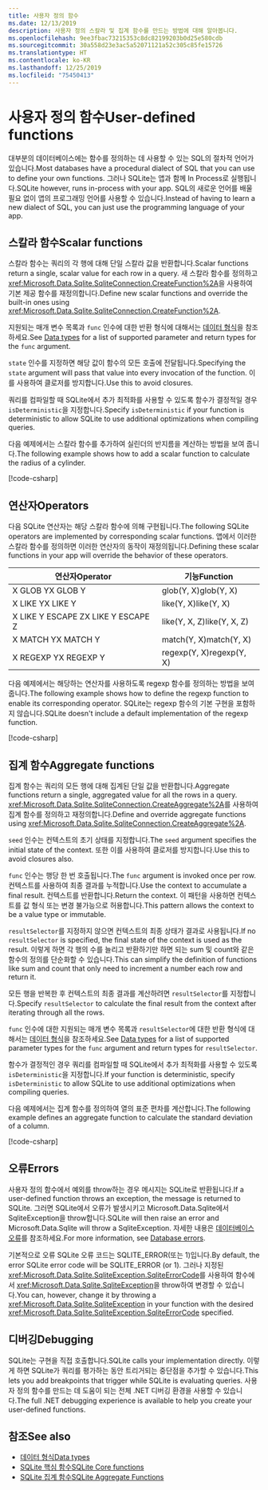 ```yaml
---
title: 사용자 정의 함수
ms.date: 12/13/2019
description: 사용자 정의 스칼라 및 집계 함수를 만드는 방법에 대해 알아봅니다.
ms.openlocfilehash: 9ee3fbac73215353c8dc82199203b0d25e580cdb
ms.sourcegitcommit: 30a558d23e3ac5a52071121a52c305c85fe15726
ms.translationtype: HT
ms.contentlocale: ko-KR
ms.lasthandoff: 12/25/2019
ms.locfileid: "75450413"
---
```

# <a name="user-defined-functions"></a><span data-ttu-id="033d5-103">사용자 정의 함수</span><span class="sxs-lookup"><span data-stu-id="033d5-103">User-defined functions</span></span>

<span data-ttu-id="033d5-104">대부분의 데이터베이스에는 함수를 정의하는 데 사용할 수 있는 SQL의 절차적 언어가 있습니다.</span><span class="sxs-lookup"><span data-stu-id="033d5-104">Most databases have a procedural dialect of SQL that you can use to define your own functions.</span></span> <span data-ttu-id="033d5-105">그러나 SQLite는 앱과 함께 In Process로 실행됩니다.</span><span class="sxs-lookup"><span data-stu-id="033d5-105">SQLite however, runs in-process with your app.</span></span> <span data-ttu-id="033d5-106">SQL의 새로운 언어를 배울 필요 없이 앱의 프로그래밍 언어를 사용할 수 있습니다.</span><span class="sxs-lookup"><span data-stu-id="033d5-106">Instead of having to learn a new dialect of SQL, you can just use the programming language of your app.</span></span>

## <a name="scalar-functions"></a><span data-ttu-id="033d5-107">스칼라 함수</span><span class="sxs-lookup"><span data-stu-id="033d5-107">Scalar functions</span></span>

<span data-ttu-id="033d5-108">스칼라 함수는 쿼리의 각 행에 대해 단일 스칼라 값을 반환합니다.</span><span class="sxs-lookup"><span data-stu-id="033d5-108">Scalar functions return a single, scalar value for each row in a query.</span></span> <span data-ttu-id="033d5-109">새 스칼라 함수를 정의하고 <xref:Microsoft.Data.Sqlite.SqliteConnection.CreateFunction%2A>을 사용하여 기본 제공 함수를 재정의합니다.</span><span class="sxs-lookup"><span data-stu-id="033d5-109">Define new scalar functions and override the built-in ones using <xref:Microsoft.Data.Sqlite.SqliteConnection.CreateFunction%2A>.</span></span>

<span data-ttu-id="033d5-110">지원되는 매개 변수 목록과 `func` 인수에 대한 반환 형식에 대해서는 [데이터 형식](types.md)을 참조하세요.</span><span class="sxs-lookup"><span data-stu-id="033d5-110">See [Data types](types.md) for a list of supported parameter and return types for the `func` argument.</span></span>

<span data-ttu-id="033d5-111">`state` 인수를 지정하면 해당 값이 함수의 모든 호출에 전달됩니다.</span><span class="sxs-lookup"><span data-stu-id="033d5-111">Specifying the `state` argument will pass that value into every invocation of the function.</span></span> <span data-ttu-id="033d5-112">이를 사용하여 클로저를 방지합니다.</span><span class="sxs-lookup"><span data-stu-id="033d5-112">Use this to avoid closures.</span></span>

<span data-ttu-id="033d5-113">쿼리를 컴파일할 때 SQLite에서 추가 최적화를 사용할 수 있도록 함수가 결정적일 경우 `isDeterministic`을 지정합니다.</span><span class="sxs-lookup"><span data-stu-id="033d5-113">Specify `isDeterministic` if your function is deterministic to allow SQLite to use additional optimizations when compiling queries.</span></span>

<span data-ttu-id="033d5-114">다음 예제에서는 스칼라 함수를 추가하여 실린더의 반지름을 계산하는 방법을 보여 줍니다.</span><span class="sxs-lookup"><span data-stu-id="033d5-114">The following example shows how to add a scalar function to calculate the radius of a cylinder.</span></span>

[!code-csharp[](../../../../samples/snippets/standard/data/sqlite/ScalarFunctionSample/Program.cs?name=snippet_CreateFunction)]

## <a name="operators"></a><span data-ttu-id="033d5-115">연산자</span><span class="sxs-lookup"><span data-stu-id="033d5-115">Operators</span></span>

<span data-ttu-id="033d5-116">다음 SQLite 연산자는 해당 스칼라 함수에 의해 구현됩니다.</span><span class="sxs-lookup"><span data-stu-id="033d5-116">The following SQLite operators are implemented by corresponding scalar functions.</span></span> <span data-ttu-id="033d5-117">앱에서 이러한 스칼라 함수를 정의하면 이러한 연산자의 동작이 재정의됩니다.</span><span class="sxs-lookup"><span data-stu-id="033d5-117">Defining these scalar functions in your app will override the behavior of these operators.</span></span>

| <span data-ttu-id="033d5-118">연산자</span><span class="sxs-lookup"><span data-stu-id="033d5-118">Operator</span></span>          | <span data-ttu-id="033d5-119">기능</span><span class="sxs-lookup"><span data-stu-id="033d5-119">Function</span></span>      |
| ----------------- | ------------- |
| <span data-ttu-id="033d5-120">X GLOB Y</span><span class="sxs-lookup"><span data-stu-id="033d5-120">X GLOB Y</span></span>          | <span data-ttu-id="033d5-121">glob(Y, X)</span><span class="sxs-lookup"><span data-stu-id="033d5-121">glob(Y, X)</span></span>    |
| <span data-ttu-id="033d5-122">X LIKE Y</span><span class="sxs-lookup"><span data-stu-id="033d5-122">X LIKE Y</span></span>          | <span data-ttu-id="033d5-123">like(Y, X)</span><span class="sxs-lookup"><span data-stu-id="033d5-123">like(Y, X)</span></span>    |
| <span data-ttu-id="033d5-124">X LIKE Y ESCAPE Z</span><span class="sxs-lookup"><span data-stu-id="033d5-124">X LIKE Y ESCAPE Z</span></span> | <span data-ttu-id="033d5-125">like(Y, X, Z)</span><span class="sxs-lookup"><span data-stu-id="033d5-125">like(Y, X, Z)</span></span> |
| <span data-ttu-id="033d5-126">X MATCH Y</span><span class="sxs-lookup"><span data-stu-id="033d5-126">X MATCH Y</span></span>         | <span data-ttu-id="033d5-127">match(Y, X)</span><span class="sxs-lookup"><span data-stu-id="033d5-127">match(Y, X)</span></span>   |
| <span data-ttu-id="033d5-128">X REGEXP Y</span><span class="sxs-lookup"><span data-stu-id="033d5-128">X REGEXP Y</span></span>        | <span data-ttu-id="033d5-129">regexp(Y, X)</span><span class="sxs-lookup"><span data-stu-id="033d5-129">regexp(Y, X)</span></span>  |

<span data-ttu-id="033d5-130">다음 예제에서는 해당하는 연산자를 사용하도록 regexp 함수를 정의하는 방법을 보여 줍니다.</span><span class="sxs-lookup"><span data-stu-id="033d5-130">The following example shows how to define the regexp function to enable its corresponding operator.</span></span> <span data-ttu-id="033d5-131">SQLite는 regexp 함수의 기본 구현을 포함하지 않습니다.</span><span class="sxs-lookup"><span data-stu-id="033d5-131">SQLite doesn't include a default implementation of the regexp function.</span></span>

[!code-csharp[](../../../../samples/snippets/standard/data/sqlite/RegularExpressionSample/Program.cs?name=snippet_Regex)]

## <a name="aggregate-functions"></a><span data-ttu-id="033d5-132">집계 함수</span><span class="sxs-lookup"><span data-stu-id="033d5-132">Aggregate functions</span></span>

<span data-ttu-id="033d5-133">집계 함수는 쿼리의 모든 행에 대해 집계된 단일 값을 반환합니다.</span><span class="sxs-lookup"><span data-stu-id="033d5-133">Aggregate functions return a single, aggregated value for all the rows in a query.</span></span> <span data-ttu-id="033d5-134"><xref:Microsoft.Data.Sqlite.SqliteConnection.CreateAggregate%2A>를 사용하여 집계 함수를 정의하고 재정의합니다.</span><span class="sxs-lookup"><span data-stu-id="033d5-134">Define and override aggregate functions using <xref:Microsoft.Data.Sqlite.SqliteConnection.CreateAggregate%2A>.</span></span>

<span data-ttu-id="033d5-135">`seed` 인수는 컨텍스트의 초기 상태를 지정합니다.</span><span class="sxs-lookup"><span data-stu-id="033d5-135">The `seed` argument specifies the initial state of the context.</span></span> <span data-ttu-id="033d5-136">또한 이를 사용하여 클로저를 방지합니다.</span><span class="sxs-lookup"><span data-stu-id="033d5-136">Use this to avoid closures also.</span></span>

<span data-ttu-id="033d5-137">`func` 인수는 행당 한 번 호출됩니다.</span><span class="sxs-lookup"><span data-stu-id="033d5-137">The `func` argument is invoked once per row.</span></span> <span data-ttu-id="033d5-138">컨텍스트를 사용하여 최종 결과를 누적합니다.</span><span class="sxs-lookup"><span data-stu-id="033d5-138">Use the context to accumulate a final result.</span></span> <span data-ttu-id="033d5-139">컨텍스트를 반환합니다.</span><span class="sxs-lookup"><span data-stu-id="033d5-139">Return the context.</span></span> <span data-ttu-id="033d5-140">이 패턴을 사용하면 컨텍스트를 값 형식 또는 변경 불가능으로 허용합니다.</span><span class="sxs-lookup"><span data-stu-id="033d5-140">This pattern allows the context to be a value type or immutable.</span></span>

<span data-ttu-id="033d5-141">`resultSelector`를 지정하지 않으면 컨텍스트의 최종 상태가 결과로 사용됩니다.</span><span class="sxs-lookup"><span data-stu-id="033d5-141">If no `resultSelector` is specified, the final state of the context is used as the result.</span></span> <span data-ttu-id="033d5-142">이렇게 하면 각 행의 수를 늘리고 반환하기만 하면 되는 sum 및 count와 같은 함수의 정의를 단순화할 수 있습니다.</span><span class="sxs-lookup"><span data-stu-id="033d5-142">This can simplify the definition of functions like sum and count that only need to increment a number each row and return it.</span></span>

<span data-ttu-id="033d5-143">모든 행을 반복한 후 컨텍스트의 최종 결과를 계산하려면 `resultSelector`를 지정합니다.</span><span class="sxs-lookup"><span data-stu-id="033d5-143">Specify `resultSelector` to calculate the final result from the context after iterating through all the rows.</span></span>

<span data-ttu-id="033d5-144">`func` 인수에 대한 지원되는 매개 변수 목록과 `resultSelector`에 대한 반환 형식에 대해서는 [데이터 형식](types.md)을 참조하세요.</span><span class="sxs-lookup"><span data-stu-id="033d5-144">See [Data types](types.md) for a list of supported parameter types for the `func` argument and return types for `resultSelector`.</span></span>

<span data-ttu-id="033d5-145">함수가 결정적인 경우 쿼리를 컴파일할 때 SQLite에서 추가 최적화를 사용할 수 있도록 `isDeterministic`을 지정합니다.</span><span class="sxs-lookup"><span data-stu-id="033d5-145">If your function is deterministic, specify `isDeterministic` to allow SQLite to use additional optimizations when compiling queries.</span></span>

<span data-ttu-id="033d5-146">다음 예제에서는 집계 함수를 정의하여 열의 표준 편차를 계산합니다.</span><span class="sxs-lookup"><span data-stu-id="033d5-146">The following example defines an aggregate function to calculate the standard deviation of a column.</span></span>

[!code-csharp[](../../../../samples/snippets/standard/data/sqlite/AggregateFunctionSample/Program.cs?name=snippet_CreateAggregate)]

## <a name="errors"></a><span data-ttu-id="033d5-147">오류</span><span class="sxs-lookup"><span data-stu-id="033d5-147">Errors</span></span>

<span data-ttu-id="033d5-148">사용자 정의 함수에서 예외를 throw하는 경우 메시지는 SQLite로 반환됩니다.</span><span class="sxs-lookup"><span data-stu-id="033d5-148">If a user-defined function throws an exception, the message is returned to SQLite.</span></span> <span data-ttu-id="033d5-149">그러면 SQLite에서 오류가 발생시키고 Microsoft.Data.Sqlite에서 SqliteException을 throw합니다.</span><span class="sxs-lookup"><span data-stu-id="033d5-149">SQLite will then raise an error and Microsoft.Data.Sqlite will throw a SqliteException.</span></span> <span data-ttu-id="033d5-150">자세한 내용은 [데이터베이스 오류](database-errors.md)를 참조하세요.</span><span class="sxs-lookup"><span data-stu-id="033d5-150">For more information, see [Database errors](database-errors.md).</span></span>

<span data-ttu-id="033d5-151">기본적으로 오류 SQLite 오류 코드는 SQLITE_ERROR(또는 1)입니다.</span><span class="sxs-lookup"><span data-stu-id="033d5-151">By default, the error SQLite error code will be SQLITE_ERROR (or 1).</span></span> <span data-ttu-id="033d5-152">그러나 지정된 <xref:Microsoft.Data.Sqlite.SqliteException.SqliteErrorCode>를 사용하여 함수에서 <xref:Microsoft.Data.Sqlite.SqliteException>을 throw하여 변경할 수 있습니다.</span><span class="sxs-lookup"><span data-stu-id="033d5-152">You can, however, change it by throwing a <xref:Microsoft.Data.Sqlite.SqliteException> in your function with the desired <xref:Microsoft.Data.Sqlite.SqliteException.SqliteErrorCode> specified.</span></span>

## <a name="debugging"></a><span data-ttu-id="033d5-153">디버깅</span><span class="sxs-lookup"><span data-stu-id="033d5-153">Debugging</span></span>

<span data-ttu-id="033d5-154">SQLite는 구현을 직접 호출합니다.</span><span class="sxs-lookup"><span data-stu-id="033d5-154">SQLite calls your implementation directly.</span></span> <span data-ttu-id="033d5-155">이렇게 하면 SQLite가 쿼리를 평가하는 동안 트리거되는 중단점을 추가할 수 있습니다.</span><span class="sxs-lookup"><span data-stu-id="033d5-155">This lets you add breakpoints that trigger while SQLite is evaluating queries.</span></span> <span data-ttu-id="033d5-156">사용자 정의 함수를 만드는 데 도움이 되는 전체 .NET 디버깅 환경을 사용할 수 있습니다.</span><span class="sxs-lookup"><span data-stu-id="033d5-156">The full .NET debugging experience is available to help you create your user-defined functions.</span></span>

## <a name="see-also"></a><span data-ttu-id="033d5-157">참조</span><span class="sxs-lookup"><span data-stu-id="033d5-157">See also</span></span>

* [<span data-ttu-id="033d5-158">데이터 형식</span><span class="sxs-lookup"><span data-stu-id="033d5-158">Data types</span></span>](types.md)
* [<span data-ttu-id="033d5-159">SQLite 핵심 함수</span><span class="sxs-lookup"><span data-stu-id="033d5-159">SQLite Core functions</span></span>](https://www.sqlite.org/lang_corefunc.html)
* [<span data-ttu-id="033d5-160">SQLite 집계 함수</span><span class="sxs-lookup"><span data-stu-id="033d5-160">SQLite Aggregate Functions</span></span>](https://www.sqlite.org/lang_aggfunc.html)
